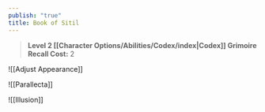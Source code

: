 ```yaml
---
publish: "true"
title: Book of Sitil
---
```


> **Level 2 [[Character Options/Abilities/Codex/index|Codex]] Grimoire**
> **Recall Cost:** 2

![[Adjust Appearance]]

![[Parallecta]]

![[Illusion]]
